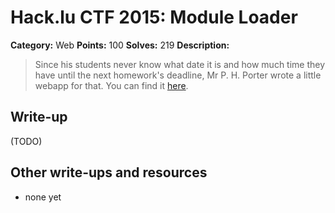 # Hack.lu CTF 2015: Module Loader

**Category:** Web
**Points:** 100
**Solves:** 219
**Description:**

> Since his students never know what date it is and how much time they have until the next homework's deadline, Mr P. H. Porter wrote a little webapp for that.
> You can find it [here](http://school.fluxfingers.net:1522/).


## Write-up

(TODO)

## Other write-ups and resources

* none yet
